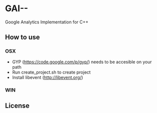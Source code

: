 # GAI--

Google Analytics Implementation for C++

## How to use

### OSX

* GYP (https://code.google.com/p/gyp/) needs to be accesible on your path
* Run create_project.sh to create project
* Install libevent (http://libevent.org/)

### WIN

## License
